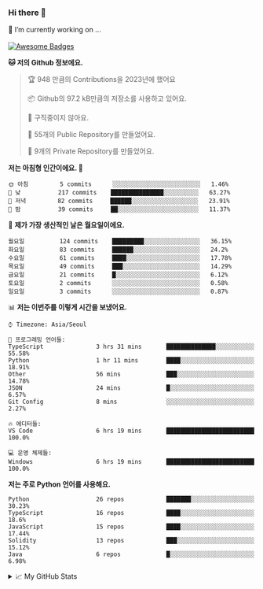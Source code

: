 ### Hi there 👋 
🔭 I’m currently working on ... </br></br>
[![Awesome Badges](https://img.shields.io/badge/Introduce-EN-green.svg)](https://github.com/tlatkdgus1/tlatkdgus1/blob/main/README.md.en)

<!--START_SECTION:waka-->
**🐱 저의 Github 정보에요.** 

> 🏆 948 만큼의 Contributions을 2023년에 했어요
 > 
> 📦 Github의 97.2 kB만큼의 저장소를 사용하고 있어요. 
 > 
> 🚫 구직중이지 않아요.
 > 
> 📜 55개의 Public Repository를 만들었어요. 
 > 
> 🔑 9개의 Private Repository를 만들었어요.  

**저는 아침형 인간이에요. 🐤** 

```text
🌞 아침         5 commits      ░░░░░░░░░░░░░░░░░░░░░░░░░   1.46% 
🌆 낮　         217 commits    ███████████████░░░░░░░░░░   63.27% 
🌃 저녁         82 commits     ██████░░░░░░░░░░░░░░░░░░░   23.91% 
🌙 밤　         39 commits     ██░░░░░░░░░░░░░░░░░░░░░░░   11.37%

```
📅 **제가 가장 생산적인 날은 월요일이에요.** 

```text
월요일          124 commits    █████████░░░░░░░░░░░░░░░░   36.15% 
화요일          83 commits     ██████░░░░░░░░░░░░░░░░░░░   24.2% 
수요일          61 commits     ████░░░░░░░░░░░░░░░░░░░░░   17.78% 
목요일          49 commits     ███░░░░░░░░░░░░░░░░░░░░░░   14.29% 
금요일          21 commits     █░░░░░░░░░░░░░░░░░░░░░░░░   6.12% 
토요일          2 commits      ░░░░░░░░░░░░░░░░░░░░░░░░░   0.58% 
일요일          3 commits      ░░░░░░░░░░░░░░░░░░░░░░░░░   0.87%

```


📊 **저는 이번주를 이렇게 시간을 보냈어요.** 

```text
⌚︎ Timezone: Asia/Seoul

💬 프로그래밍 언어들: 
TypeScript               3 hrs 31 mins       ██████████████░░░░░░░░░░░   55.58% 
Python                   1 hr 11 mins        ████░░░░░░░░░░░░░░░░░░░░░   18.91% 
Other                    56 mins             ███░░░░░░░░░░░░░░░░░░░░░░   14.78% 
JSON                     24 mins             █░░░░░░░░░░░░░░░░░░░░░░░░   6.57% 
Git Config               8 mins              ░░░░░░░░░░░░░░░░░░░░░░░░░   2.27%

🔥 에디터들: 
VS Code                  6 hrs 19 mins       █████████████████████████   100.0%

💻 운영 체제들: 
Windows                  6 hrs 19 mins       █████████████████████████   100.0%

```

**저는 주로 Python 언어를 사용해요.** 

```text
Python                   26 repos            ███████░░░░░░░░░░░░░░░░░░   30.23% 
TypeScript               16 repos            ████░░░░░░░░░░░░░░░░░░░░░   18.6% 
JavaScript               15 repos            ████░░░░░░░░░░░░░░░░░░░░░   17.44% 
Solidity                 13 repos            ███░░░░░░░░░░░░░░░░░░░░░░   15.12% 
Java                     6 repos             █░░░░░░░░░░░░░░░░░░░░░░░░   6.98%

```



<!--END_SECTION:waka-->

<details>
<summary>📈 My GitHub Stats</summary>
<p align="center"> <img src="https://github-readme-stats.vercel.app/api?username=tlatkdgus1&show_icons=true" alt="tlatkdgus1" />
</details>
